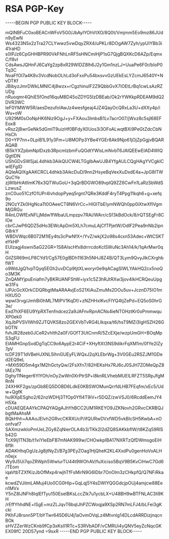 # RSA PGP-Key
-----BEGIN PGP PUBLIC KEY BLOCK-----

mQINBFuC0xoBEACnWFoV5G0/JbAyIYOhVtXO/8Q0t/Vmjmm5Eo9mz86JUdn9yEwN
Ws4323N5x2zTra27CLYwwz5vwDqyZRX4/uPKLr8DOgAW7Zyh/ypUIYBb3i41raHD
s0IPJz6CpGHHBPR90VkFNhLnRF5sHNCmlHjP1sG7QjgBQXKcD6AZp/EqmxC/f8vl
CdsAwsJQHnFJ6CaYg2zp8xR29WlDZ8Ih6J2y1Gm1nzLJ+UuaPe6F0r/bIoP0Tq3C
NvaFfOI7a4K8v3VcdNobOLhLd3oFxxPu54bxsvvGzUEkEsLYZcmJ6540Y+NvDTKf
JBibyzJmrDWkLMNlC4j8wzx+rCgzhinuIF2Z9QbbGvX7iOEtLrBq1cwLsAzRZUDg
nRuoqmr4QhiE5fOnd16quM8D45oZDYG5IzDBEab/Ok2rYWKkpRDEAM9dQ2DVR3WC
leF0YMWW5R/aesDezufolAwJz4wesfgeaj4JZ4QayOcQRxLa3U+dXXy4p/iWu+oW
U929M0sOoNpHK6Niz9OgJ+y+FXAou3lmbsB1Lv7acrO07/jWxz8c5sjl68EFEox8
vRsz2jBwrGeNk5dGmIT9uizHf0BFdyX0Uos3i3OFoALwqtBXi9PeGtZdcCbNHsCh
D0+YP7nn+0LpiB1L91y3Fm+U8MOPp3YBe4YGEr8Ak9Njo61jOjZpGgjvBQARAQAB
tB5kYXZpbmNpIDxzb3RpcmlzbmFuQGdtYWlsLmNvbT6JAlQEEwEIAD4WIQQgtlDN
UShGDvSWSjaL4dhkb3AikQUCW4LTGgIbAwUJB4YfgAULCQgHAgYVCgkICwIEFgID
AQIeAQIXgAAKCRCL4dhkb3AikcDuD/9nn2HsyeBqVexXuDxdE4a+JpG8ITWQuCYe
zjWIbHrAtlImK76x3QTWuGoU+3qQrBDGWO89vplQ9ZZ6CwFn1LaRzSbWdSLzwusZ
znC0uo51CzfO1UPr4lvhdopPyeq5rgnt7QRe3KddF4ryT4Ppg11kqh6+g+xefq9o
2NOzYZk0HgNcaTt0OAeeCT8N6VrCc+HIGITbEIymNWQh0pp0iXtwXfIVgmMjGRGu
R4nLOWfExNFLjMdw1fWbaULmpzpv7RAi/WArr/cSf3kBdOck/8/rQTSEgFr8CIOe
cbrCJwP6QDZ5dHo3EWcApDm5XLh7cmuLAjCfTPjetW/OdlF2Pea9nNb2ipnG8rkY
WBDVWqc6B072M1IEy4ts3cPwNfX+/YvZ/wkjX2o98s4cxn53Adec+WtCSKTeYkHP
EUIzagj4swni5aG22GR+1S8AIscHfx8drrrcdoKcISWuNc3Ah14/k/1qArMwr0qH
GilZSR69mLP8CYd1/Cg57E0glBDh1163h5NHJ8Z4B/QT3Lym9QvyJlkCXrghbfWT
o9WdJgQ1vpTQyq5EGh2uvDCp9tjtXLworyr0e9qACagSIWLYAkHQ2cx5noQo3M3K
ZnQAMYjpuEniafm7yBKRUANFShW+iyx1c5Z3hRJtRXw3jov4IkHCRQeuUpgw31Fs
lJPJcGcXOrkCDQRbgtMaARAAvjEoS21XiAuZmuMs2DOu5uv+JcznD75IO1mHXU5O
wpwI3rvg/JmhBi0hML7MIPV1KqDf/+zNZHHxlKvcFlYQ4tjZePd+EQ5oS0hrG3e/
Exd7hXF6EU9YpRXTenfndcez2a9JAFnvRpnACNs4ieNTOHztKr0oPmmwquXP0ek0
XqJbPVSVIWh9ZJTQVKS8zo2GEXVbTvRG4LIkqxa/t6/hsT9MZi3IgHSZH26GbOTN
fvhJR28zeb0JCeR2vhIth2a0F/GOfT3UtCnmR/5ZcEXje/wzpUmGH+BOqMpS3qFU
ElAMHGnpSvdDgTqCC9o6AypE2r4CiF+XHyftXt3NS9dikrFqXM1m/0fYe2IZy7pV
tcDF29T1dVBeHJXNL5lhnGUEyFLWQxJ2qXLEbrWg+3V0GEu2RSZJM1GDed2EQ9eL
+MXt59D5m4gx1M2hGctyQw/2FsXfn7/82HEKsHx7RJ6cJ0SJH7ZOMeQpZ8tAEz7N
Dghy11Neger6YlYOh/nOy2wWn0XrPtrSP+l8knRLVhebMUElLRFZT5SRpJfgMRnN
24XHKF2gs/zpGb8EQ5DOBD6LdkE0KBSWOMunQrrfdLHB7FEqfm/xEc5/Udw+QgfK
hu9lXpESgho2/62nzWDHj3TfOp0YfI4T9iV+r5DQZ/zwVSJ0/6RcddEemJY4H5Xa
cDUAEQEAAYkCPAQYAQgAJhYhBCC2UM1RKEYO9JZKNovh2GRvcCKRBQJbgtMaAhsM
BQkHhh+AAAoJEIvh2GRvcCKRXUcP/ifQURwDVxfWD5vkBIcSH5KwbA+nOonfvaf7
SAXmzwkIoPmUeLZGy8ZqNierOLA4b3/TKk2I2dZQ8SAKkbfIW/t8KZq59RlSb42G
TcX9lj1TN3b/t1viYIeEbFB7mNAK999w/CHOwkpIBA17NXRTzQfDWmsgoEiH6f9i
ADAKHhqOgUzJg8jtNyZi/B7g3PEyZOag1HjQheK2KL4XxdPu0genHoVoALHn0ejx
Wy9J5Ui7qoZRWph5WwlurTU44t9WOhAV/fuXiciso5BqV9B5KvCiHwC7Gd6/TEom
iqaVtbTZXfKizJbOfMxp4rwjhTfFsMirN9G6IDbr7OnOlm3zCHkpfQ/Q7NFiRkae
kcwdZVJitmLAMuj4Uo0CG0HIp+GqLqj5Y4sDWlYQGGdcjpOUj4amjcw88Een1MVx
Y5nZ8lJNFh8IqlEfTyu150EseIBKsLccZlk7u1ycbLX+U48BH9wBTFNLAC3li9KH
/rEffYhhdNE+lSgE+mzZLJqvT6bqIJhPZCWoqja9XSp2RN7mLFJ4/bLFei3gKcki
PKhFJ8rsnn5PT/bYTwr645D6U4j1aOvmOVqLz4Mtvnlg14DLcdARRDizjnqcnBOk
sHVZZerWzCKnb9fCp3xKsIl1RTc+S3RVbADF/vCMRUi4yQNV5eyZcNqcGKEX09fC
20D57ynd
=9sxR
-----END PGP PUBLIC KEY BLOCK-----
